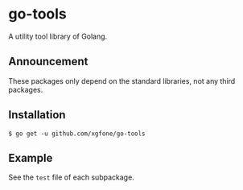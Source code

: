 # go-tools
A utility tool library of Golang.

## Announcement
These packages only depend on the standard libraries, not any third packages.

## Installation
```shell
$ go get -u github.com/xgfone/go-tools
```

## Example
See the `test` file of each subpackage.
